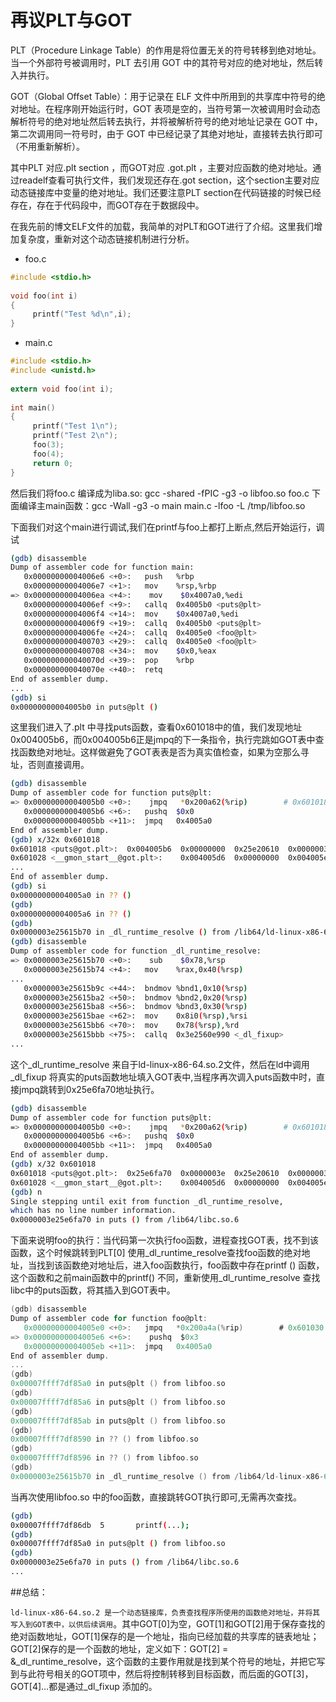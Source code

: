 # 再议PLT与GOT


PLT（Procedure Linkage Table）的作用是将位置无关的符号转移到绝对地址。当一个外部符号被调用时，PLT 去引用 GOT 中的其符号对应的绝对地址，然后转入并执行。

GOT（Global Offset Table）：用于记录在 ELF 文件中所用到的共享库中符号的绝对地址。在程序刚开始运行时，GOT 表项是空的，当符号第一次被调用时会动态解析符号的绝对地址然后转去执行，并将被解析符号的绝对地址记录在 GOT 中，第二次调用同一符号时，由于 GOT 中已经记录了其绝对地址，直接转去执行即可（不用重新解析）。

其中PLT 对应.plt section ，而GOT对应 .got.plt ，主要对应函数的绝对地址。通过readelf查看可执行文件，我们发现还存在.got section，这个section主要对应动态链接库中变量的绝对地址。我们还要注意PLT section在代码链接的时候已经存在，存在于代码段中，而GOT存在于数据段中。

在我先前的博文ELF文件的加载，我简单的对PLT和GOT进行了介绍。这里我们增加复杂度，重新对这个动态链接机制进行分析。

- foo.c

```c
#include <stdio.h>
 
void foo(int i)
{
     printf("Test %d\n",i);
}
```

- main.c

```c
#include <stdio.h>
#include <unistd.h>
 
extern void foo(int i);
 
int main()
{
     printf("Test 1\n");
     printf("Test 2\n");
     foo(3);
     foo(4);
     return 0;
}
```

然后我们将foo.c 编译成为liba.so: gcc -shared -fPIC -g3 -o libfoo.so foo.c
下面编译主main函数：gcc -Wall -g3 -o main main.c -lfoo -L /tmp/libfoo.so

下面我们对这个main进行调试,我们在printf与foo上都打上断点,然后开始运行，调试


```sh
(gdb) disassemble
Dump of assembler code for function main:
   0x00000000004006e6 <+0>:   push   %rbp
   0x00000000004006e7 <+1>:   mov    %rsp,%rbp
=> 0x00000000004006ea <+4>:    mov    $0x4007a0,%edi
   0x00000000004006ef <+9>:   callq  0x4005b0 <puts@plt>
   0x00000000004006f4 <+14>:  mov    $0x4007a0,%edi
   0x00000000004006f9 <+19>:  callq  0x4005b0 <puts@plt>
   0x00000000004006fe <+24>:  callq  0x4005e0 <foo@plt>
   0x0000000000400703 <+29>:  callq  0x4005e0 <foo@plt>
   0x0000000000400708 <+34>:  mov    $0x0,%eax
   0x000000000040070d <+39>:  pop    %rbp
   0x000000000040070e <+40>:  retq
End of assembler dump.
...
(gdb) si
0x00000000004005b0 in puts@plt ()
```

这里我们进入了.plt 中寻找puts函数，查看0x601018中的值，我们发现地址0x004005b6，而0x004005b6正是jmpq的下一条指令，执行完跳如GOT表中查找函数绝对地址。这样做避免了GOT表表是否为真实值检查，如果为空那么寻址，否则直接调用。

```sh
(gdb) disassemble
Dump of assembler code for function puts@plt:
=> 0x00000000004005b0 <+0>:    jmpq   *0x200a62(%rip)        # 0x601018 <puts@got.plt>
   0x00000000004005b6 <+6>:   pushq  $0x0
   0x00000000004005bb <+11>:  jmpq   0x4005a0
End of assembler dump.
(gdb) x/32x 0x601018
0x601018 <puts@got.plt>:  0x004005b6  0x00000000  0x25e20610  0x0000003e
0x601028 <__gmon_start__@got.plt>:    0x004005d6  0x00000000  0x004005e6  0x00000000
...
End of assembler dump.
(gdb) si
0x00000000004005a0 in ?? ()
(gdb)
0x00000000004005a6 in ?? ()
(gdb)
0x0000003e25615b70 in _dl_runtime_resolve () from /lib64/ld-linux-x86-64.so.2
(gdb) disassemble
Dump of assembler code for function _dl_runtime_resolve:
=> 0x0000003e25615b70 <+0>:    sub    $0x78,%rsp
   0x0000003e25615b74 <+4>:   mov    %rax,0x40(%rsp)
...
   0x0000003e25615b9c <+44>:  bndmov %bnd1,0x10(%rsp)
   0x0000003e25615ba2 <+50>:  bndmov %bnd2,0x20(%rsp)
   0x0000003e25615ba8 <+56>:  bndmov %bnd3,0x30(%rsp)
   0x0000003e25615bae <+62>:  mov    0x8i0(%rsp),%rsi
   0x0000003e25615bb6 <+70>:  mov    0x78(%rsp),%rd
   0x0000003e25615bbb <+75>:  callq  0x3e2560e990 <_dl_fixup>
...
```

这个_dl_runtime_resolve 来自于ld-linux-x86-64.so.2文件，然后在ld中调用_dl_fixup 将真实的puts函数地址填入GOT表中,当程序再次调入puts函数中时，直接jmpq跳转到0x25e6fa70地址执行。

```sh
(gdb) disassemble 
Dump of assembler code for function puts@plt:
=> 0x00000000004005b0 <+0>:    jmpq   *0x200a62(%rip)        # 0x601018 <puts@got.plt>
   0x00000000004005b6 <+6>:   pushq  $0x0
   0x00000000004005bb <+11>:  jmpq   0x4005a0
End of assembler dump.
(gdb) x/32 0x601018
0x601018 <puts@got.plt>:  0x25e6fa70  0x0000003e  0x25e20610  0x0000003e
0x601028 <__gmon_start__@got.plt>:    0x004005d6  0x00000000  0x004005e6  0x00000000
(gdb) n
Single stepping until exit from function _dl_runtime_resolve,
which has no line number information.
0x0000003e25e6fa70 in puts () from /lib64/libc.so.6
```

下面来说明foo的执行：当代码第一次执行foo函数，进程查找GOT表，找不到该函数，这个时候跳转到PLT[0] 使用_dl_runtime_resolve查找foo函数的绝对地址，当找到该函数绝对地址后，进入foo函数执行，foo函数中存在printf () 函数，这个函数和之前main函数中的printf() 不同，重新使用_dl_runtime_resolve 查找libc中的puts函数，将其插入到GOT表中。


```c
(gdb) disassemble
Dump of assembler code for function foo@plt:
   0x00000000004005e0 <+0>:   jmpq   *0x200a4a(%rip)        # 0x601030 <foo@got.plt>
=> 0x00000000004005e6 <+6>:    pushq  $0x3
   0x00000000004005eb <+11>:  jmpq   0x4005a0
End of assembler dump.
...
(gdb)
0x00007ffff7df85a0 in puts@plt () from libfoo.so
(gdb)
0x00007ffff7df85a6 in puts@plt () from libfoo.so
(gdb)
0x00007ffff7df85ab in puts@plt () from libfoo.so
(gdb)
0x00007ffff7df8590 in ?? () from libfoo.so
(gdb)
0x00007ffff7df8596 in ?? () from libfoo.so
(gdb)
0x0000003e25615b70 in _dl_runtime_resolve () from /lib64/ld-linux-x86-64.so.2
```

当再次使用libfoo.so 中的foo函数，直接跳转GOT执行即可,无需再次查找。


```sh
(gdb)
0x00007ffff7df86db  5       printf(...);
(gdb)
0x00007ffff7df85a0 in puts@plt () from libfoo.so
(gdb)
0x0000003e25e6fa70 in puts () from /lib64/libc.so.6
...
```

##总结：

`ld-linux-x86-64.so.2 是一个动态链接库，负责查找程序所使用的函数绝对地址，并将其写入到GOT表中，以供后续调用`。其中GOT[0]为空，GOT[1]和GOT[2]用于保存查找的绝对函数地址，GOT[1]保存的是一个地址，指向已经加载的共享库的链表地址；GOT[2]保存的是一个函数的地址，定义如下：GOT[2] = &_dl_runtime_resolve，这个函数的主要作用就是找到某个符号的地址，并把它写到与此符号相关的GOT项中，然后将控制转移到目标函数，而后面的GOT[3]，GOT[4]…都是通过_dl_fixup 添加的。











